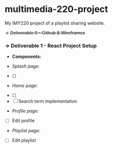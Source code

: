# multimedia-220-project
My IMY220 project of a playlist sharing website.

-> ~~Deliverable 0 - Github & Wireframes~~

### -> Deliverable 1 - React Project Setup

* **Components:**

* _Splash page:_
  
- [ ] 

* _Home page:_

- [ ] 
- [ ] Search term implementation

* _Profile page:_

- [ ] Edit profile

* _Playlist page:_

- [ ] Edit playlist

